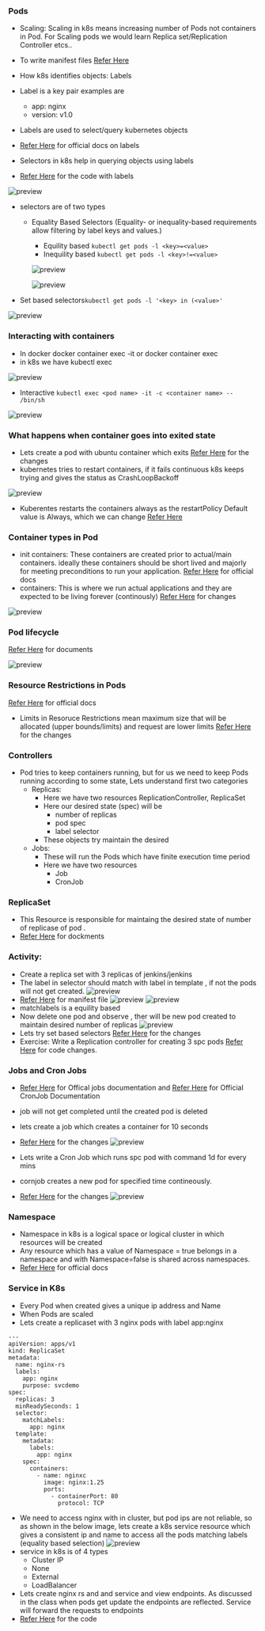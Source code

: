 ### Pods 
* Scaling: Scaling in k8s means increasing number of Pods not containers in Pod. For Scaling pods we would learn Replica set/Replication Controller etcs..

* To write manifest files [Refer Here](https://kubernetes.io/docs/reference/generated/kubernetes-api/v1.28/)
* How k8s identifies objects: Labels
* Label is a key pair examples are
    * app: nginx
    * version: v1.0
* Labels are used to select/query kubernetes objects
* [Refer Here](https://kubernetes.io/docs/concepts/overview/working-with-objects/labels/) for official docs on labels
* Selectors in k8s help in querying objects using labels
* [Refer Here](https://github.com/jagadeesh9666/k8s/commit/5e9973ee223754f52857f4aff58e6240a690477b#diff-d1590d82e06f13a05dc9b42f83585ac90aea08e24debd9ea81f2bb7d3481d877) for the code with labels

![preview](./Images/k3.png)

* selectors are of two types
    * Equality Based Selectors (Equality- or inequality-based requirements allow filtering by label keys and values.)
       - Equility based  `kubectl get pods -l <key>=<value>`
       - Inequility based `kubectl get pods -l <key>!=<value>`

       ![preview](./Images/k4.png)
       
     
       ![preview](./Images/k5.png)
    
* Set based selectors`kubectl get pods -l '<key> in (<value>'`

![preview](./Images/k6.png)

### Interacting with containers
* In docker docker container exec -it or docker container exec
* in k8s we have kubectl exec

![preview](./Images/k7.png)

* Interactive ` kubectl exec <pod name> -it -c <container name> -- /bin/sh `

![preview](./Images/k8.png)

 ### What happens when container goes into exited state
* Lets create a pod with ubuntu container which exits
[Refer Here](https://github.com/jagadeesh9666/k8s/commit/305fcdb1e94f142ef22afc72830dd5efd426e7ae) for the changes
* kubernetes tries to restart containers, if it fails continuous k8s keeps trying and gives the status as CrashLoopBackoff

![preview](./Images/k9.png)

* Kuberentes restarts the containers always as the restartPolicy Default value is Always, which we can change [Refer Here](https://kubernetes.io/docs/concepts/workloads/pods/pod-lifecycle/#restart-policy)

 ### Container types in Pod
* init containers: These containers are created prior to actual/main containers. ideally these containers should be short lived and majorly for meeting preconditions to run your application. [Refer Here](https://kubernetes.io/docs/concepts/workloads/pods/init-containers/) for official docs
* containers: This is where we run actual applications and they are expected to be living forever (continously)
[Refer Here](https://github.com/jagadeesh9666/k8s/commit/3d7fdb7723dbcb518f983b7954afa7a728838462) for changes

![preview](./Images/k11.png)

### Pod lifecycle
[Refer Here](https://kubernetes.io/docs/concepts/workloads/pods/pod-lifecycle/) for documents

![preview](./Images/k10.png)

 ### Resource Restrictions in Pods
[Refer Here](https://kubernetes.io/docs/concepts/configuration/manage-resources-containers/) for official docs
* Limits in Resoruce Restrictions mean maximum size that will be allocated (upper bounds/limits) and request are lower limits
[Refer Here](https://github.com/jagadeesh9666/k8s/commit/1dafa628703f5a79788c29b11a7d0c46d2d374ad) for the changes

### Controllers
* Pod tries to keep containers running, but for us we need to keep Pods running according to some state, Lets understand first two categories
    * Replicas:
       - Here we have two resources ReplicationController, ReplicaSet
       - Here our desired state (spec) will be
          - number of replicas
          - pod spec
          - label selector
       - These objects try maintain the desired
    * Jobs:
       - These will run the Pods which have finite execution time period
       - Here we have two resources
           - Job
           - CronJob
### ReplicaSet
* This Resource is responsible for maintaing the desired state of number of replicase of pod .
* [Refer Here](https://kubernetes.io/docs/concepts/workloads/controllers/replicaset/) for dockments

### Activity:
* Create a replica set with 3 replicas of jenkins/jenkins
* The label in selector should match with label in template , if not the pods will not get created.
![preview](./Images/k12.png)
* [Refer Here](https://github.com/jagadeesh9666/k8s/commit/00dcb36db964fdf161efc1596452f8a274ff582c?diff=split) for manifest file
![preview](./Images/k13.png)
![preview](./Images/k14.png)
* matchlabels is a equility based
* Now delete one pod and observe , ther will be new pod created to maintain desired number of replicas
![preview](./Images/k15.png) 
* Lets try set based selectors [Refer Here](https://github.com/jagadeesh9666/k8s/commit/cdbe8eb187385d7a934d2fc21fb634054abe43b8) for the changes
* Exercise: Write a Replication controller for creating 3 spc pods
[Refer Here](https://github.com/jagadeesh9666/k8s/commit/40f891f718a15b9c6fb8185464a350d187d7705f) for code changes.

### Jobs and Cron Jobs

* [Refer Here](https://kubernetes.io/docs/concepts/workloads/controllers/job/) for Offical jobs documentation and [Refer Here](https://kubernetes.io/docs/concepts/workloads/controllers/cron-jobs/) for Official CronJob Documentation
* job will not get completed until the created pod is deleted 
* lets create a job which creates a container for 10 seconds
* [Refer Here](https://github.com/jagadeesh9666/k8s/commit/09b797d529dcae88db78dfeac8ae30fb9518c45f) for the changes
 ![preview](./Images/k16.png)

* Lets write a Cron Job which runs spc pod with command 1d for every mins
* cornjob creates a new pod for specified time contineously.
* [Refer Here](https://github.com/jagadeesh9666/k8s/commit/d80712975b5817d4cc643b2ac14f209cf33951d2) for the changes
 ![preview](./Images/k17.png)

### Namespace
* Namespace in k8s is a logical space or logical cluster in which resources will be created
* Any resource which has a value of Namespace = true belongs in a namespace and with Namespace=false is shared across namespaces.
* [Refer Here](https://kubernetes.io/docs/concepts/overview/working-with-objects/namespaces/) for official docs

### Service in K8s
* Every Pod when created gives a unique ip address and Name
* When Pods are scaled
* Lets create a replicaset with 3 nginx pods with label app:nginx
```
---
apiVersion: apps/v1
kind: ReplicaSet
metadata:
  name: nginx-rs
  labels:
    app: nginx
    purpose: svcdemo
spec:
  replicas: 3
  minReadySeconds: 1
  selector:
    matchLabels:
      app: nginx
  template:
    metadata:
      labels:
        app: nginx
    spec:
      containers:
        - name: nginxc
          image: nginx:1.25
          ports:
            - containerPort: 80
              protocol: TCP
```
* We need to access nginx with in cluster, but pod ips are not reliable, so as shown in the below image, lets create a k8s service resource which gives a consistent ip and name to access all the pods matching labels (equality based selection)
![preview](./Images/k18.png)
* service in k8s is of 4 types
  * Cluster IP
  * None
  * External
  * LoadBalancer
* Lets create nginx rs and and service and view endpoints. As discussed in the class when pods get update the endpoints are reflected. Service will forward the requests to endpoints
* [Refer Here](https://github.com/jagadeesh9666/k8s/commit/6e96dfedbd8f8963237a24b503a64e15a71ebd62) for the code
